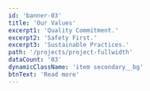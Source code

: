 ```yaml
---
id: 'banner-03'
title: 'Our Values'
excerpt1: 'Quality Commitment.'
excerpt2: 'Safety First.'
excerpt3: 'Sustainable Practices.'
path: '/projects/project-fullwidth'
dataCount: '03'
dynamicClassName: 'item secondary__bg'
btnText: 'Read more'
---
```

